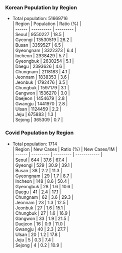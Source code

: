 ### Korean Population by Region
* Total population: 51669716  
| Region | Population | Ratio (%) |  
| ------ | ---------- | --------- |  
| Seoul | 9550227 | 18.5 |  
| Gyeongi | 13530519 | 26.2 |  
| Busan | 3359527 | 6.5 |  
| Gyeongnam | 3322373 | 6.4 |  
| Incheon | 2938429 | 5.7 |  
| Gyeongbuk | 2630254 | 5.1 |  
| Daegu | 2393626 | 4.6 |  
| Chungnam | 2118183 | 4.1 |  
| Jeonnam | 1838353 | 3.6 |  
| Jeonbuk | 1792476 | 3.5 |  
| Chungbuk | 1597179 | 3.1 |  
| Gangwon | 1536270 | 3.0 |  
| Daejeon | 1454679 | 2.8 |  
| Gwangju | 1441970 | 2.8 |  
| Ulsan | 1124459 | 2.2 |  
| Jeju | 675883 | 1.3 |  
| Sejong | 365309 | 0.7 |  

### Covid Population by Region
* Total population: 1714  
| Region | New Cases | Ratio (%) | New Cases/1M |  
| ------ | --------- | --------- | ------------ |  
| Seoul | 644 | 37.6 | 67.4 |  
| Gyeongi | 529 | 30.9 | 39.1 |  
| Busan | 38 | 2.2 | 11.3 |  
| Gyeongnam | 29 | 1.7 | 8.7 |  
| Incheon | 148 | 8.6 | 50.4 |  
| Gyeongbuk | 28 | 1.6 | 10.6 |  
| Daegu | 41 | 2.4 | 17.1 |  
| Chungnam | 62 | 3.6 | 29.3 |  
| Jeonnam | 23 | 1.3 | 12.5 |  
| Jeonbuk | 27 | 1.6 | 15.1 |  
| Chungbuk | 27 | 1.6 | 16.9 |  
| Gangwon | 33 | 1.9 | 21.5 |  
| Daejeon | 16 | 0.9 | 11.0 |  
| Gwangju | 40 | 2.3 | 27.7 |  
| Ulsan | 20 | 1.2 | 17.8 |  
| Jeju | 5 | 0.3 | 7.4 |  
| Sejong | 4 | 0.2 | 10.9 |  